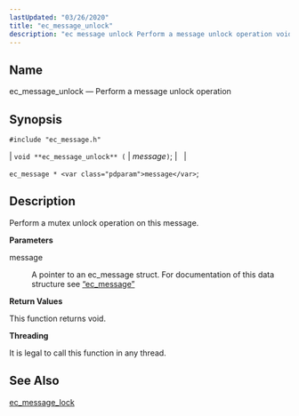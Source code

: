 ```yaml
---
lastUpdated: "03/26/2020"
title: "ec_message_unlock"
description: "ec message unlock Perform a message unlock operation void ec message unlock message ec message message Perform a mutex unlock operation on this message message A pointer to an ec message struct For documentation of this data structure see Section 68 38 ec message This function returns void It is..."
---
```


<a name="apis.ec_message_unlock"></a> 
## Name

ec_message_unlock — Perform a message unlock operation

## Synopsis

`#include "ec_message.h"`

| `void **ec_message_unlock** (` | <var class="pdparam">message</var>`)`; |   |

`ec_message * <var class="pdparam">message</var>`;<a name="idp57278128"></a> 
## Description

Perform a mutex unlock operation on this message.

**<a name="idp57279360"></a> Parameters**

<dl class="variablelist">

<dt>message</dt>

<dd>

A pointer to an ec_message struct. For documentation of this data structure see [“ec_message”](/momentum/3/3-api/structs-ec-message)

</dd>

</dl>

**<a name="idp57282720"></a> Return Values**

This function returns void.

**<a name="idp57283632"></a> Threading**

It is legal to call this function in any thread.

<a name="idp57284736"></a> 
## See Also

[ec_message_lock](/momentum/3/3-api/apis-ec-message-lock)